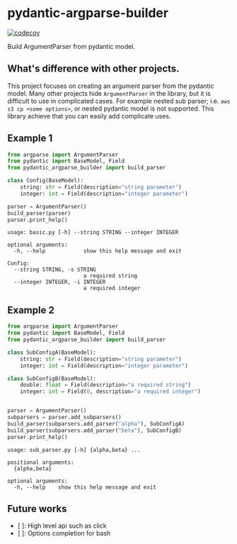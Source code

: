 # pydantic-argparse-builder

[![codecov](https://codecov.io/gh/elda27/pydantic_argparse_builder/branch/main/graph/badge.svg?token=GLqGNtE7Df)](https://codecov.io/gh/elda27/pydantic_argparse_builder)

Build ArgumentParser from pydantic model.

## What's difference with other projects.

This project focuses on creating an argument parser from the pydantic model.
Many other projects hide `ArgumentParser` in the library, but it is difficult to use in complicated cases.
For example nested sub parser; i.e. `aws s3 cp <some options>`, or nested pydantic model is not supported.
This library achieve that you can easily add complicate uses.

## Example 1

```python
from argparse import ArgumentParser
from pydantic import BaseModel, Field
from pydantic_argparse_builder import build_parser

class Config(BaseModel):
    string: str = Field(description="string parameter")
    integer: int = Field(description="integer parameter")

parser = ArgumentParser()
build_parser(parser)
parser.print_help()
```

```
usage: basic.py [-h] --string STRING --integer INTEGER

optional arguments:
  -h, --help            show this help message and exit

Config:
  --string STRING, -s STRING
                        a required string
  --integer INTEGER, -i INTEGER
                        a required integer
```

## Example 2

```python
from argparse import ArgumentParser
from pydantic import BaseModel, Field
from pydantic_argparse_builder import build_parser

class SubConfigA(BaseModel):
    string: str = Field(description="string parameter")
    integer: int = Field(description="integer parameter")

class SubConfigB(BaseModel):
    double: float = Field(description="a required string")
    integer: int = Field(0, description="a required integer")


parser = ArgumentParser()
subparsers = parser.add_subparsers()
build_parser(subparsers.add_parser("alpha"), SubConfigA)
build_parser(subparsers.add_parser("beta"), SubConfigB)
parser.print_help()
```

```
usage: sub_parser.py [-h] {alpha,beta} ...

positional arguments:
  {alpha,beta}

optional arguments:
  -h, --help    show this help message and exit
```

## Future works

- [ ]: High level api such as click
- [ ]: Options completion for bash
